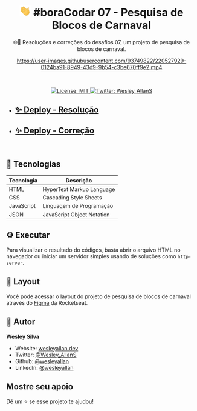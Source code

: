 <h1 align="center">
  <img src="../../.github/hi.gif" alt="Mão acenando" width="30px">
  #boraCodar 07 - Pesquisa de Blocos de Carnaval
</h1>
<p align="center">🌐🚀 Resoluções e correções do desafios 07, um projeto de pesquisa de blocos de carnaval.</p>

<div align="center">

https://user-images.githubusercontent.com/93749822/220527929-0124ba91-8949-43d9-9b54-c3be670ff9e2.mp4

</div>

<br />

<p align="center">
  <a href="#" target="_blank">
    <img alt="License: MIT" src="https://img.shields.io/badge/License-MIT-yellow.svg" />
  </a>
  <a href="https://twitter.com/Wesley_AllanS" target="_blank">
    <img alt="Twitter: Wesley_AllanS" src="https://img.shields.io/twitter/follow/Wesley_AllanS.svg?style=social" />
  </a>
</p>

- ## [✨ Deploy - Resolução](https://wesleyallan.github.io/bora-codar/07/resolucao/)
- ## [✨ Deploy - Correção](https://wesleyallan.github.io/bora-codar/07/correcao/)

<br />

## 🚀 Tecnologias

| Tecnologia | Descrição                  |
| ---------- | -------------------------- |
| HTML       | HyperText Markup Language  |
| CSS        | Cascading Style Sheets     |
| JavaScript | Linguagem de Programação   |
| JSON       | JavaScript Object Notation |

## ⚙ Executar

Para visualizar o resultado do códigos, basta abrir o arquivo HTML no navegador ou iniciar um servidor simples usando de soluções como `http-server`.

## 📑 Layout

Você pode acessar o layout do projeto de pesquisa de blocos de carnaval através do [Figma](https://www.figma.com/community/file/1205146101173113980) da Rocketseat.

## 👤 Autor

**Wesley Silva**

- Website: [wesleyallan.dev](https://wesleyallan.dev)
- Twitter: [@Wesley_AllanS](https://twitter.com/Wesley_AllanS)
- Github: [@wesleyallan](https://github.com/wesleyallan)
- LinkedIn: [@wesleyallan](https://linkedin.com/in/wesleyallan)

## Mostre seu apoio

Dê um ⭐️ se esse projeto te ajudou!
